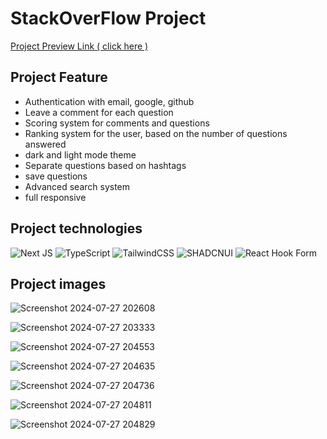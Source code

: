 # StackOverFlow Project 
[Project Preview Link ( click here )](https://stackoverflow-clone-git-main-alifcpr.vercel.app/)
<h2>Project Feature</h2>

 - Authentication with email, google, github
 - Leave a comment for each question
 - Scoring system for comments and questions
 - Ranking system for the user, based on the number of questions answered
 - dark and light mode theme
 - Separate questions based on hashtags
 - save questions
 - Advanced search system
 - full responsive


<h2>Project technologies</h2>

![Next JS](https://img.shields.io/badge/Next-black?style=for-the-badge&logo=next.js&logoColor=white)  ![TypeScript](https://img.shields.io/badge/typescript-%23007ACC.svg?style=for-the-badge&logo=typescript&logoColor=white) ![TailwindCSS](https://img.shields.io/badge/tailwindcss-%2338B2AC.svg?style=for-the-badge&logo=tailwind-css&logoColor=white) ![SHADCNUI](https://img.shields.io/badge/shadcn%20ui-black?style=for-the-badge&logoColor=white ) ![React Hook Form](https://img.shields.io/badge/React%20Hook%20Form-%23EC5990.svg?style=for-the-badge&logo=reacthookform&logoColor=white)

<h2>Project images</h2>

![Screenshot 2024-07-27 202608](https://github.com/user-attachments/assets/0577c739-0b1f-4045-ae41-cd41d9f76b81)

![Screenshot 2024-07-27 203333](https://github.com/user-attachments/assets/75c3a005-e877-4b5d-a5b1-f8557361edf3)

![Screenshot 2024-07-27 204553](https://github.com/user-attachments/assets/f162ea04-4c4f-400d-891c-ff19fa0f025e)

![Screenshot 2024-07-27 204635](https://github.com/user-attachments/assets/98ba43ad-c059-49fe-bf69-571bcabb38fa)

![Screenshot 2024-07-27 204736](https://github.com/user-attachments/assets/d6cc32bd-55ec-4a8d-992b-c1d0545bc9cc)

![Screenshot 2024-07-27 204811](https://github.com/user-attachments/assets/068aa57c-ccf4-42d9-8607-bc0b98280d4f)

![Screenshot 2024-07-27 204829](https://github.com/user-attachments/assets/280668dd-6abc-4f62-b37c-78231bd5693c)






